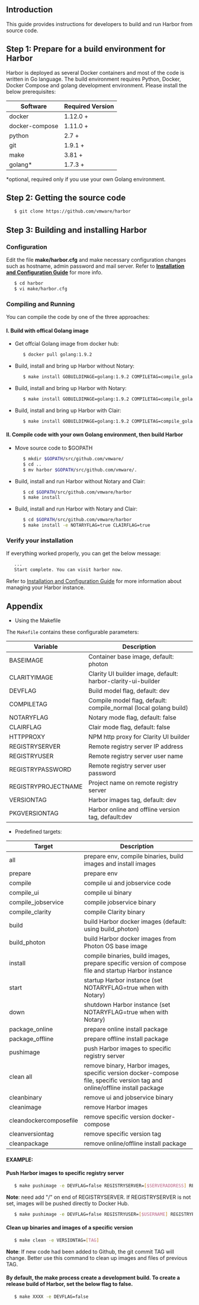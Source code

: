 ## Introduction

This guide provides instructions for developers to build and run Harbor from source code.

## Step 1: Prepare for a build environment for Harbor

Harbor is deployed as several Docker containers and most of the code is written in Go language. The build environment requires Python, Docker, Docker Compose and golang development environment. Please install the below prerequisites:


Software              | Required Version
----------------------|--------------------------
docker                | 1.12.0 +
docker-compose        | 1.11.0 +
python                | 2.7 +
git                   | 1.9.1 +
make                  | 3.81 +
golang*               | 1.7.3 +
*optional, required only if you use your own Golang environment.


## Step 2: Getting the source code

   ```sh
      $ git clone https://github.com/vmware/harbor
   ```

## Step 3: Building and installing Harbor

### Configuration

Edit the file **make/harbor.cfg** and make necessary configuration changes such as hostname, admin password and mail server. Refer to **[Installation and Configuration Guide](installation_guide.md#configuring-harbor)** for more info.

   ```sh
      $ cd harbor
      $ vi make/harbor.cfg
   ```

### Compiling and Running

You can compile the code by one of the three approaches:

#### I. Build with offical Golang image

* Get offcial Golang image from docker hub:

   ```sh
      $ docker pull golang:1.9.2
   ```

*  Build, install and bring up Harbor without Notary:

   ```sh
      $ make install GOBUILDIMAGE=golang:1.9.2 COMPILETAG=compile_golangimage CLARITYIMAGE=vmware/harbor-clarity-ui-builder:1.3.0
   ```

*  Build, install and bring up Harbor with Notary:

   ```sh
      $ make install GOBUILDIMAGE=golang:1.9.2 COMPILETAG=compile_golangimage CLARITYIMAGE=vmware/harbor-clarity-ui-builder:1.3.0 NOTARYFLAG=true
   ```

*  Build, install and bring up Harbor with Clair:

   ```sh
      $ make install GOBUILDIMAGE=golang:1.9.2 COMPILETAG=compile_golangimage CLARITYIMAGE=vmware/harbor-clarity-ui-builder:1.3.0 CLAIRFLAG=true
   ```

#### II. Compile code with your own Golang environment, then build Harbor

* Move source code to $GOPATH

   ```sh
      $ mkdir $GOPATH/src/github.com/vmware/
      $ cd ..
      $ mv harbor $GOPATH/src/github.com/vmware/.
   ```

*  Build, install and run Harbor without Notary and Clair:

   ```sh
      $ cd $GOPATH/src/github.com/vmware/harbor
      $ make install
   ```

*  Build, install and run Harbor with Notary and Clair:

   ```sh
      $ cd $GOPATH/src/github.com/vmware/harbor
      $ make install -e NOTARYFLAG=true CLAIRFLAG=true
   ```   
 
### Verify your installation

If everything worked properly, you can get the below message:

   ```sh
      ...
      Start complete. You can visit harbor now.
   ```

Refer to [Installation and Configuration Guide](installation_guide.md#managing-harbors-lifecycle) for more information about managing your Harbor instance.   

## Appendix
* Using the Makefile

The `Makefile` contains these configurable parameters:

Variable           | Description
-------------------|-------------
BASEIMAGE          | Container base image, default: photon
CLARITYIMAGE       | Clarity UI builder image, default: harbor-clarity-ui-builder
DEVFLAG            | Build model flag, default: dev
COMPILETAG         | Compile model flag, default: compile_normal (local golang build)
NOTARYFLAG         | Notary mode flag, default: false
CLAIRFLAG          | Clair mode flag, default: false
HTTPPROXY          | NPM http proxy for Clarity UI builder
REGISTRYSERVER     | Remote registry server IP address
REGISTRYUSER       | Remote registry server user name
REGISTRYPASSWORD   | Remote registry server user password
REGISTRYPROJECTNAME| Project name on remote registry server
VERSIONTAG         | Harbor images tag, default: dev
PKGVERSIONTAG      | Harbor online and offline version tag, default:dev

* Predefined targets:

Target              | Description
--------------------|-------------
all                 | prepare env, compile binaries, build images and install images
prepare             | prepare env
compile             | compile ui and jobservice code
compile_ui          | compile ui binary
compile_jobservice  | compile jobservice binary
compile_clarity     | compile Clarity binary
build               | build Harbor docker images (default: using build_photon)
build_photon        | build Harbor docker images from Photon OS base image
install             | compile binaries, build images, prepare specific version of compose file and startup Harbor instance
start               | startup Harbor instance (set NOTARYFLAG=true when with Notary)
down                | shutdown Harbor instance (set NOTARYFLAG=true when with Notary)
package_online      | prepare online install package
package_offline     | prepare offline install package
pushimage           | push Harbor images to specific registry server
clean all           | remove binary, Harbor images, specific version docker-compose file, specific version tag and online/offline install package
cleanbinary         | remove ui and jobservice binary
cleanimage          | remove Harbor images
cleandockercomposefile  | remove specific version docker-compose
cleanversiontag     | remove specific version tag
cleanpackage        | remove online/offline install package

#### EXAMPLE:

#### Push Harbor images to specific registry server

   ```sh
      $ make pushimage -e DEVFLAG=false REGISTRYSERVER=[$SERVERADDRESS] REGISTRYUSER=[$USERNAME] REGISTRYPASSWORD=[$PASSWORD] REGISTRYPROJECTNAME=[$PROJECTNAME]

   ```

   **Note**: need add "/" on end of REGISTRYSERVER. If REGISTRYSERVER is not set, images will be pushed directly to Docker Hub.


   ```sh
      $ make pushimage -e DEVFLAG=false REGISTRYUSER=[$USERNAME] REGISTRYPASSWORD=[$PASSWORD] REGISTRYPROJECTNAME=[$PROJECTNAME]

   ```

#### Clean up binaries and images of a specific version

   ```sh
      $ make clean -e VERSIONTAG=[TAG]

   ```
   **Note**: If new code had been added to Github, the git commit TAG will change. Better use this command to clean up images and files of previous TAG.

#### By default, the make process create a development build. To create a release build of Harbor, set the below flag to false.

   ```sh
      $ make XXXX -e DEVFLAG=false

   ```
